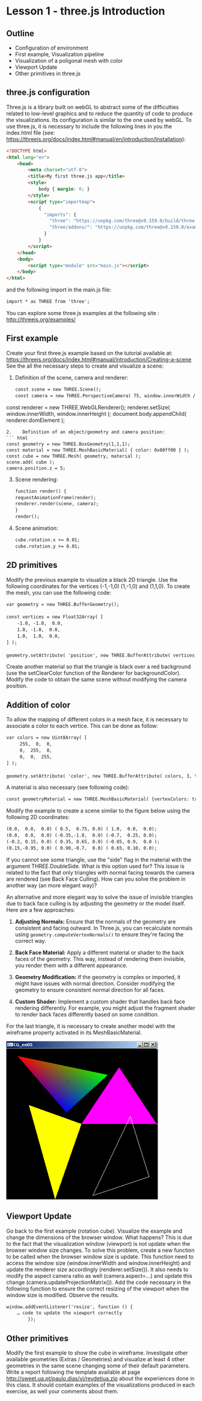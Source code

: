 # Lesson 1 - three.js Introduction

## Outline

* Configuration of environment 
* First example, Visualization pipeline
* Visualization of a poligonal mesh with color
* Viewport Update
* Other primitives in three.js

## three.js configuration

Three.js is a library built on webGL to abstract some of the difficulties related to low-level graphics and to reduce the quantity of code to produce the visualizations. Its configuration is similar to the one used by webGL.
To use three.js, it is necessary to include the following lines in you the index.html file (see: https://threejs.org/docs/index.html#manual/en/introduction/Installation):

```html
<!DOCTYPE html>
<html lang="en">
    <head>
        <meta charset="utf-8">
        <title>My first three.js app</title>
        <style>
            body { margin: 0; }
        </style>
        <script type="importmap">
            {
              "imports": {
                "three": "https://unpkg.com/three@v0.159.0/build/three.module.js",
                "three/addons/": "https://unpkg.com/three@v0.159.0/examples/jsm/"
              }
            }
        </script>
    </head>
    <body>
        <script type="module" src="main.js"></script>
    </body>
</html>
```

and the following import in the main.js file:

```html
import * as THREE from 'three';
```

You can explore some three.js examples at the following site : http://threejs.org/examples/

## First example

Create your first three.js example based on the tutorial available at:
https://threejs.org/docs/index.html#manual/introduction/Creating-a-scene
See the all the necessary steps to create and visualize a scene:

1. Definition of the scene, camera and renderer:
   
   ```html
   const scene = new THREE.Scene();
   const camera = new THREE.PerspectiveCamera( 75, window.innerWidth / window.innerHeight, 0.1, 1000 );
   ```

const renderer = new THREE.WebGLRenderer();
renderer.setSize( window.innerWidth, window.innerHeight );
document.body.appendChild( renderer.domElement );

```
2.    Definition of an object/geometry and camera position:
``` html
const geometry = new THREE.BoxGeometry(1,1,1);
const material = new THREE.MeshBasicMaterial( { color: 0x00ff00 } ); 
const cube = new THREE.Mesh( geometry, material ); 
scene.add( cube ); 
camera.position.z = 5;
```

3. Scene rendering: 
   
   ```html
   function render() {
   requestAnimationFrame(render);
   renderer.render(scene, camera);
   }
   render();
   ```
4. Scene animation: 
   
   ```html
   cube.rotation.x += 0.01;
   cube.rotation.y += 0.01;
   ```

## 2D primitives

Modify the previous example to visualize a black 2D triangle.
Use the following coordinates for the vertices (-1,-1,0) (1,-1,0) and (1,1,0).
To create  the mesh, you can use the following code:

```html
var geometry = new THREE.BufferGeometry();

const vertices = new Float32Array( [
    -1.0, -1.0,  0.0,
    1.0, -1.0,  0.0,
    1.0,  1.0,  0.0,
] );

geometry.setAttribute( 'position', new THREE.BufferAttribute( vertices, 3 ) );
```

Create another material so that the triangle is black over a red background (use the setClearColor function of the Renderer for backgroundColor).
Modify the code to obtain the same scene without modifying the camera position.

## Addition of color

To allow the mapping of different colors in a mesh face, it is necessary to associate a color to each vertice. This can be done as follow:

```html
var colors = new Uint8Array( [
     255,  0,  0,  
     0,  255,  0,  
     0,  0,  255,  
] );

geometry.setAttribute( 'color', new THREE.BufferAttribute( colors, 3, true) );
```

A material is also necessary (see following code):

```html
const geometryMaterial = new THREE.MeshBasicMaterial( {vertexColors: true} );
```

Modify the example to create a scene similar to the figure below using the following 2D coordinates:

```html
(0.0,  0.0,  0.0) ( 0.5,  0.75, 0.0) ( 1.0,  0.0,  0.0);
(0.0,  0.0,  0.0) (-0.35,-1.0,  0.0) (-0.7,  0.25, 0.0);
(-0.2, 0.15, 0.0) ( 0.35, 0.65, 0.0) (-0.85, 0.9,  0.0 );
(0.15,-0.95, 0.0) ( 0.90,-0.7,  0.0) ( 0.65, 0.10, 0.0); 
```

If you cannot see some triangle, use the "side" flag in the material with the argument THREE.DoubleSide.
What is this option used for? This issue is related to the fact that only triangles with normal facing towards the camera are rendered (see Back Face Culling). How can you solve the problem in another way (an more elegant way)?




An alternative and more elegant way to solve the issue of invisible triangles due to back face culling is by adjusting the geometry or the model itself. Here are a few approaches:

1. **Adjusting Normals:** Ensure that the normals of the geometry are consistent and facing outward. In Three.js, you can recalculate normals using `geometry.computeVertexNormals()` to ensure they're facing the correct way.

2. **Back Face Material:** Apply a different material or shader to the back faces of the geometry. This way, instead of rendering them invisible, you render them with a different appearance.

3. **Geometry Modification:** If the geometry is complex or imported, it might have issues with normal direction. Consider modifying the geometry to ensure consistent normal direction for all faces.

4. **Custom Shader:** Implement a custom shader that handles back face rendering differently. For example, you might adjust the fragment shader to render back faces differently based on some condition.



For the last triangle, it is necessary to create another model with the wireframe property activated in its MeshBasicMaterial.

![4Triângulos](./figura1.png)

## Viewport Update

Go back to the first example (rotation cube). Visualize the example and  change the dimensions of the browser window. What happens? This is due to the fact that the visualization window (viewport) is not update when the browser window size changes.
To solve this problem, create a new function to be called when the browser window size is update. This function need to access the window size (window.innerWidth and window.innerHeight) and update the  renderer size accordingly (renderer.setSize()). It also needs to modify the aspect camera ratio as well (camera.aspect=…) and update this change  (camera.updateProjectionMatrix()).
Add the code necessary in the following function to ensure the correct resizing of the viewport when the window size is modified. Observe the results.

```html
window.addEventListener('resize', function () {                       
    … code to update the viewport correctly
        });
```

## Other primitives

Modify the first example to show the cube in wireframe.
Investigate other available geometries (Extras / Geometries) and visualize at least 4 other geometries in the same scene changing some of their default parameters. 
Write a report following the template available at page http://sweet.ua.pt/paulo.dias/vi/revdetiua.zip about the experiences done in this class. It should contain examples of the visualizations produced in each exercise, as well your comments about them.
